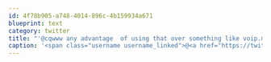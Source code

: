 ```yaml
---
id: 4f78b905-a748-4014-896c-4b159934a671
blueprint: text
category: twitter
title: "'@cqwww any advantage  of using that over something like voip.ms SIP?"
caption: '<span class="username username_linked">@<a href="https://twitter.com/cqwww" title="Kris Constable">cqwww</a></span> any advantage  of using that over something like voip.ms SIP?'
---
```

